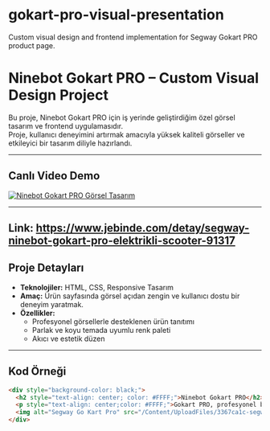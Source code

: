 # gokart-pro-visual-presentation
Custom visual design and frontend implementation for Segway Gokart PRO product page.
# Ninebot Gokart PRO – Custom Visual Design Project

Bu proje, Ninebot Gokart PRO için iş yerinde geliştirdiğim özel görsel tasarım ve frontend uygulamasıdır.  
Proje, kullanıcı deneyimini artırmak amacıyla yüksek kaliteli görseller ve etkileyici bir tasarım diliyle hazırlandı.

---

## Canlı Video Demo

[![Ninebot Gokart PRO Görsel Tasarım](https://img.youtube.com/vi/qwCzS0Sh2Cg/0.jpg)](https://youtu.be/qwCzS0Sh2Cg)

---
## Link: https://www.jebinde.com/detay/segway-ninebot-gokart-pro-elektrikli-scooter-91317
## Proje Detayları

- **Teknolojiler:** HTML, CSS, Responsive Tasarım  
- **Amaç:** Ürün sayfasında görsel açıdan zengin ve kullanıcı dostu bir deneyim yaratmak.  
- **Özellikler:**  
  - Profesyonel görsellerle desteklenen ürün tanıtımı  
  - Parlak ve koyu temada uyumlu renk paleti  
  - Akıcı ve estetik düzen  

---

## Kod Örneği

```html
<div style="background-color: black;">
  <h2 style="text-align: center; color: #FFFF;">Ninebot Gokart PRO</h2>
  <p style="text-align: center;color: #FFFF;">Gokart PRO, profesyonel bir Gokart yarışçısı ile 2 yıl boyunca test edilerek...</p>
  <img alt="Segway Go Kart Pro" src="/Content/UploadFiles/3367ca1c-segway-go-kart-pro.jpg" style="display: block; margin: 0 auto;" />
</div>
